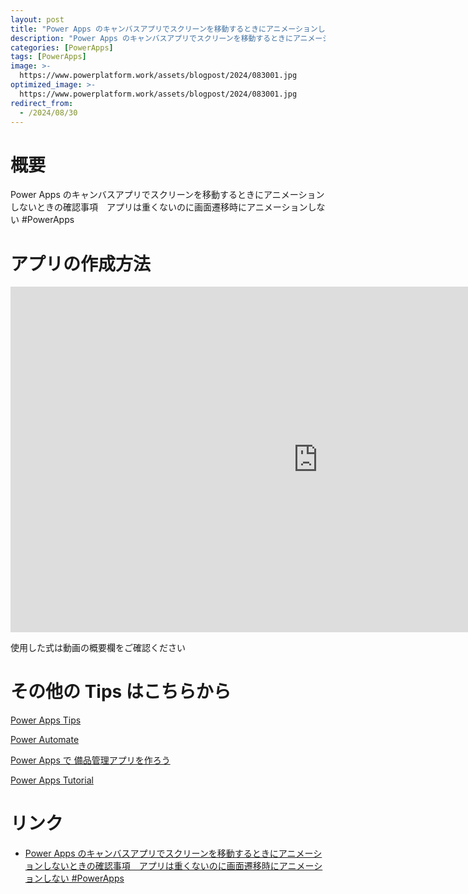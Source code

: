 ```yaml
---
layout: post
title: "Power Apps のキャンバスアプリでスクリーンを移動するときにアニメーションしないときの確認事項　アプリは重くないのに画面遷移時にアニメーションしない #PowerApps"
description: "Power Apps のキャンバスアプリでスクリーンを移動するときにアニメーションしないときの確認事項　アプリは重くないのに画面遷移時にアニメーションしない #PowerAppsを動画で分かりやすく解説"
categories: [PowerApps]
tags: [PowerApps]
image: >-
  https://www.powerplatform.work/assets/blogpost/2024/083001.jpg
optimized_image: >-
  https://www.powerplatform.work/assets/blogpost/2024/083001.jpg
redirect_from:
  - /2024/08/30
---
```



#  概要

Power Apps のキャンバスアプリでスクリーンを移動するときにアニメーションしないときの確認事項　アプリは重くないのに画面遷移時にアニメーションしない #PowerApps


# アプリの作成方法

<iframe width="983" height="553" src="https://www.youtube.com/embed/AC-C8QauBEs" title="YouTube video player" frameborder="0" allow="accelerometer; autoplay; clipboard-write; encrypted-media; gyroscope; picture-in-picture" allowfullscreen></iframe>


使用した式は動画の概要欄をご確認ください


# その他の Tips はこちらから

[Power Apps Tips](https://www.youtube.com/watch?v=VrAQf3JQ7yM&list=PLVhFi1fb3DqakSLVMn22DDcySXh9jtzi- )


[Power Automate](https://www.youtube.com/watch?v=-YnJYT0ASEM&list=PLVhFi1fb3Dqbzic6GieqnLFgD3aTj-eHA)


[Power Apps で 備品管理アプリを作ろう](https://www.youtube.com/playlist?list=PLVhFi1fb3DqZM3HKb8Hea6XEL96990Fyn)


[Power Apps Tutorial](https://www.youtube.com/playlist?list=PLVhFi1fb3DqalxpL974VvAJvV4iWoSbe_)


# リンク


- [Power Apps のキャンバスアプリでスクリーンを移動するときにアニメーションしないときの確認事項　アプリは重くないのに画面遷移時にアニメーションしない #PowerApps](https://www.youtube.com/watch?v=AC-C8QauBEs)


